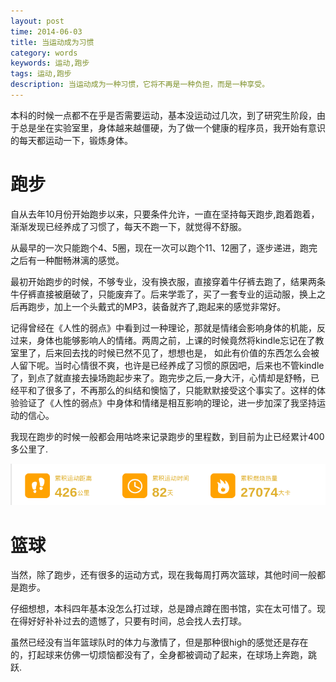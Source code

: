```yaml
---
layout: post
time: 2014-06-03
title: 当运动成为习惯
category: words
keywords: 运动,跑步
tags: 运动,跑步
description: 当运动成为一种习惯，它将不再是一种负担，而是一种享受。
---
```


本科的时候一点都不在乎是否需要运动，基本没运动过几次，到了研究生阶段，由于总是坐在实验室里，身体越来越僵硬，为了做一个健康的程序员，我开始有意识的每天都运动一下，锻炼身体。

# 跑步

自从去年10月份开始跑步以来，只要条件允许，一直在坚持每天跑步,跑着跑着，渐渐发现已经养成了习惯了，每天不跑一下，就觉得不舒服。

从最早的一次只能跑个4、5圈，现在一次可以跑个11、12圈了，逐步递进，跑完之后有一种酣畅淋漓的感觉。

最初开始跑步的时候，不够专业，没有换衣服，直接穿着牛仔裤去跑了，结果两条牛仔裤直接被磨破了，只能废弃了。后来学乖了，买了一套专业的运动服，换上之后再跑步，加上一个头戴式的MP3，装备就齐了,跑起来的感觉非常好。

记得曾经在《人性的弱点》中看到过一种理论，那就是情绪会影响身体的机能，反过来，身体也能够影响人的情绪。两周之前，上课的时候竟然将kindle忘记在了教室里了，后来回去找的时候已然不见了，想想也是， 如此有价值的东西怎么会被人留下呢。当时心情很不爽，也许是已经养成了习惯的原因吧，后来也不管kindle了，到点了就直接去操场跑起步来了。跑完步之后,一身大汗，心情却是舒畅，已经平和了很多了，不再那么的纠结和懊恼了，只能默默接受这个事实了。这样的体验验证了《人性的弱点》中身体和情绪是相互影响的理论，进一步加深了我坚持运动的信心。

我现在跑步的时候一般都会用咕咚来记录跑步的里程数，到目前为止已经累计400多公里了.

![](/assets/image/posts/2014-6-5-Habit-of-Sport-0.png)

# 篮球

当然，除了跑步，还有很多的运动方式，现在我每周打两次篮球，其他时间一般都是跑步。

仔细想想，本科四年基本没怎么打过球，总是蹲点蹲在图书馆，实在太可惜了。现在得好好补补过去的遗憾了，只要有时间，总会找人去打球。

虽然已经没有当年篮球队时的体力与激情了，但是那种很high的感觉还是存在的，打起球来仿佛一切烦恼都没有了，全身都被调动了起来，在球场上奔跑，跳跃.


